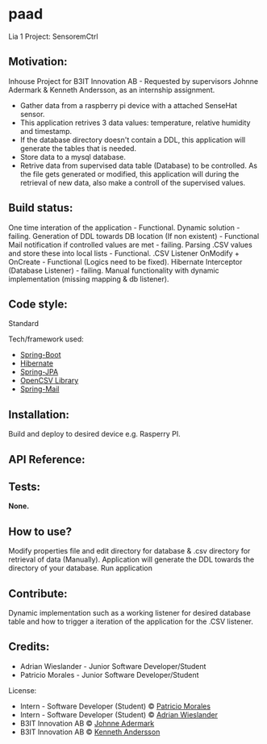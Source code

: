 # paad
Lia 1 Project: SensoremCtrl

## Motivation:
Inhouse Project for B3IT Innovation AB - Requested by supervisors Johnne Adermark & Kenneth Andersson,
as an internship assignment.
- Gather data from a raspberry pi device with a attached SenseHat sensor.
- This application retrives 3 data values: temperature, relative humidity and timestamp.
- If the database directory doesn't contain a DDL, this application will generate the tables that is needed.
- Store data to a mysql database.
- Retrive data from supervised data table (Database) to be controlled.
As the file gets generated or modified, this application will during the retrieval of new data, also make a controll of the supervised values. 


## Build status:
One time interation of the application - Functional.
Dynamic solution - failing.
Generation of DDL towards DB location (If non existent) - Functional
Mail notification if controlled values are met - failing.
Parsing .CSV values and store these into local lists - Functional.
.CSV Listener OnModify + OnCreate - Functional (Logics need to be fixed).
Hibernate Interceptor (Database Listener) - failing.
Manual functionality with dynamic implementation (missing mapping & db listener). 


## Code style:
Standard

Tech/framework used:
- [Spring-Boot](https://projects.spring.io/spring-boot/)
- [Hibernate](http://hibernate.org/)
- [Spring-JPA](https://projects.spring.io/spring-framework/)
- [OpenCSV Library](http://opencsv.sourceforge.net/)
- [Spring-Mail](https://projects.spring.io/spring-framework/)


## Installation:
Build and deploy to desired device e.g. Rasperry PI.

## API Reference:

## Tests:
<b>None.</b>

## How to use?
Modify properties file and edit directory for database & .csv directory for retrieval of data (Manually).
Application will generate the DDL towards the directory of your database.
Run application

## Contribute:
Dynamic implementation such as a working listener for desired database table and how to trigger a iteration of the application 
for the .CSV listener. 

## Credits:
* Adrian Wieslander - Junior Software Developer/Student
* Patricio Morales - Junior Software Developer/Student

License:
* Intern - Software Developer (Student) © [Patricio Morales](https://github.com/Patricio89)
* Intern - Software Developer (Student) © [Adrian Wieslander](https://github.com/AdrWie)
* B3IT Innovation AB © [Johnne Adermark]()
* B3IT Innovation AB © [Kenneth Andersson]()
